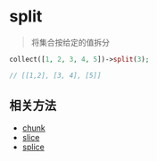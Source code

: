 # split

> 将集合按给定的值拆分

```php
collect([1, 2, 3, 4, 5])->split(3);

// [[1,2], [3, 4], [5]]
```

## 相关方法

- [chunk](chunk.md)
- [slice](slice.md)
- [splice](splice.md)
